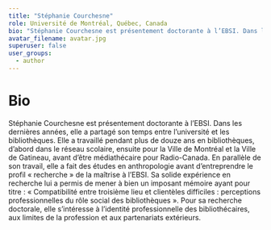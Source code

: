 ```yaml
---
title: "Stéphanie Courchesne"
role: Université de Montréal, Québec, Canada
bio: "Stéphanie Courchesne est présentement doctorante à l’EBSI. Dans les dernières années, elle a partagé son temps entre l’université et les bibliothèques. Elle a travaillé pendant plus de douze ans en bibliothèques, d’abord dans le réseau scolaire, ensuite pour la Ville de Montréal et la Ville de Gatineau, avant d’être médiathécaire pour Radio-Canada. En parallèle de son travail, elle a fait des études en anthropologie avant d’entreprendre le profil « recherche » de la maîtrise à l’EBSI. Sa solide expérience en recherche lui a permis de mener à bien un imposant mémoire ayant pour titre : « Compatibilité entre troisième lieu et clientèles difficiles : perceptions professionnelles du rôle social des bibliothèques ». Pour sa recherche doctorale, elle s’intéresse à l’identité professionnelle des bibliothécaires, aux limites de la profession et aux partenariats extérieurs. "
avatar_filename: avatar.jpg
superuser: false
user_groups:
  - author
---
```


# Bio
Stéphanie Courchesne est présentement doctorante à l’EBSI. Dans les dernières années, elle a partagé son temps entre l’université et les bibliothèques. Elle a travaillé pendant plus de douze ans en bibliothèques, d’abord dans le réseau scolaire, ensuite pour la Ville de Montréal et la Ville de Gatineau, avant d’être médiathécaire pour Radio-Canada. En parallèle de son travail, elle a fait des études en anthropologie avant d’entreprendre le profil « recherche » de la maîtrise à l’EBSI. Sa solide expérience en recherche lui a permis de mener à bien un imposant mémoire ayant pour titre : « Compatibilité entre troisième lieu et clientèles difficiles : perceptions professionnelles du rôle social des bibliothèques ». Pour sa recherche doctorale, elle s’intéresse à l’identité professionnelle des bibliothécaires, aux limites de la profession et aux partenariats extérieurs. 